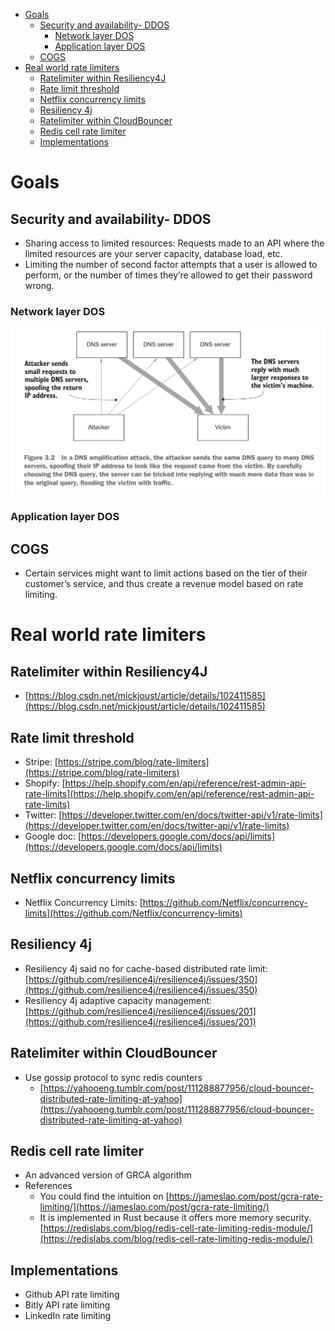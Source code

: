 - [Goals](#goals)
  - [Security and availability- DDOS](#security-and-availability--ddos)
    - [Network layer DOS](#network-layer-dos)
    - [Application layer DOS](#application-layer-dos)
  - [COGS](#cogs)
- [Real world rate limiters](#real-world-rate-limiters)
  - [Ratelimiter within Resiliency4J](#ratelimiter-within-resiliency4j)
  - [Rate limit threshold](#rate-limit-threshold)
  - [Netflix concurrency limits](#netflix-concurrency-limits)
  - [Resiliency 4j](#resiliency-4j)
  - [Ratelimiter within CloudBouncer](#ratelimiter-within-cloudbouncer)
  - [Redis cell rate limiter](#redis-cell-rate-limiter)
  - [Implementations](#implementations)

# Goals

## Security and availability- DDOS

* Sharing access to limited resources: Requests made to an API where the limited resources are your server capacity, database load, etc.
* Limiting the number of second factor attempts that a user is allowed to perform, or the number of times they’re allowed to get their password wrong.

### Network layer DOS

![](../.gitbook/assets/apidesign_dns_amplification.png)

### Application layer DOS

## COGS

* Certain services might want to limit actions based on the tier of their customer’s service, and thus create a revenue model based on rate limiting.

# Real world rate limiters

## Ratelimiter within Resiliency4J

* [https://blog.csdn.net/mickjoust/article/details/102411585](https://blog.csdn.net/mickjoust/article/details/102411585)

## Rate limit threshold

* Stripe: [https://stripe.com/blog/rate-limiters](https://stripe.com/blog/rate-limiters)
* Shopify: [https://help.shopify.com/en/api/reference/rest-admin-api-rate-limits](https://help.shopify.com/en/api/reference/rest-admin-api-rate-limits)
* Twitter: [https://developer.twitter.com/en/docs/twitter-api/v1/rate-limits](https://developer.twitter.com/en/docs/twitter-api/v1/rate-limits)
* Google doc: [https://developers.google.com/docs/api/limits](https://developers.google.com/docs/api/limits)

## Netflix concurrency limits

* Netflix Concurrency Limits: [https://github.com/Netflix/concurrency-limits](https://github.com/Netflix/concurrency-limits)

## Resiliency 4j

* Resiliency 4j said no for cache-based distributed rate limit: [https://github.com/resilience4j/resilience4j/issues/350](https://github.com/resilience4j/resilience4j/issues/350)
* Resiliency 4j adaptive capacity management: [https://github.com/resilience4j/resilience4j/issues/201](https://github.com/resilience4j/resilience4j/issues/201)

## Ratelimiter within CloudBouncer

* Use gossip protocol to sync redis counters
  * [https://yahooeng.tumblr.com/post/111288877956/cloud-bouncer-distributed-rate-limiting-at-yahoo](https://yahooeng.tumblr.com/post/111288877956/cloud-bouncer-distributed-rate-limiting-at-yahoo)

## Redis cell rate limiter

* An advanced version of GRCA algorithm
* References
  * You could find the intuition on [https://jameslao.com/post/gcra-rate-limiting/](https://jameslao.com/post/gcra-rate-limiting/)
  * It is implemented in Rust because it offers more memory security. [https://redislabs.com/blog/redis-cell-rate-limiting-redis-module/](https://redislabs.com/blog/redis-cell-rate-limiting-redis-module/)

## Implementations

* Github API rate limiting
* Bitly API rate limiting
* LinkedIn rate limiting
